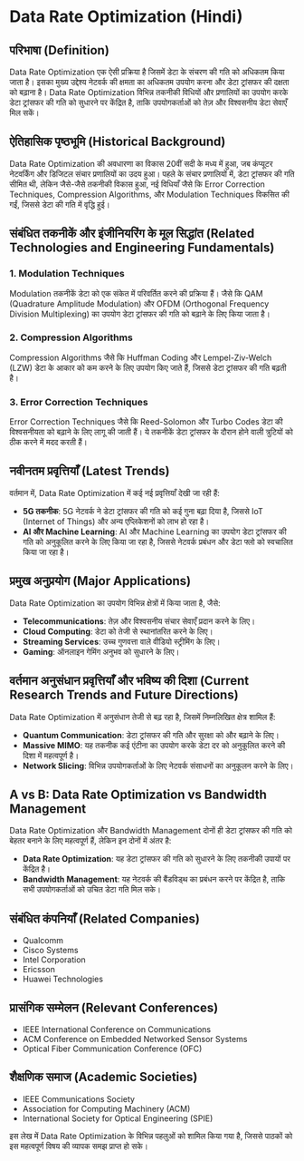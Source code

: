 # Data Rate Optimization (Hindi)

## परिभाषा (Definition)
Data Rate Optimization एक ऐसी प्रक्रिया है जिसमें डेटा के संचरण की गति को अधिकतम किया जाता है। इसका मुख्य उद्देश्य नेटवर्क की क्षमता का अधिकतम उपयोग करना और डेटा ट्रांसफर की दक्षता को बढ़ाना है। Data Rate Optimization विभिन्न तकनीकी विधियों और प्रणालियों का उपयोग करके डेटा ट्रांसफर की गति को सुधारने पर केंद्रित है, ताकि उपयोगकर्ताओं को तेज़ और विश्वसनीय डेटा सेवाएँ मिल सकें।

## ऐतिहासिक पृष्ठभूमि (Historical Background)
Data Rate Optimization की अवधारणा का विकास 20वीं सदी के मध्य में हुआ, जब कंप्यूटर नेटवर्किंग और डिजिटल संचार प्रणालियों का उदय हुआ। पहले के संचार प्रणालियों में, डेटा ट्रांसफर की गति सीमित थी, लेकिन जैसे-जैसे तकनीकी विकास हुआ, नई विधियाँ जैसे कि Error Correction Techniques, Compression Algorithms, और Modulation Techniques विकसित की गईं, जिससे डेटा की गति में वृद्धि हुई।

## संबंधित तकनीकें और इंजीनियरिंग के मूल सिद्धांत (Related Technologies and Engineering Fundamentals)

### 1. Modulation Techniques
Modulation तकनीकें डेटा को एक संकेत में परिवर्तित करने की प्रक्रिया हैं। जैसे कि QAM (Quadrature Amplitude Modulation) और OFDM (Orthogonal Frequency Division Multiplexing) का उपयोग डेटा ट्रांसफर की गति को बढ़ाने के लिए किया जाता है।

### 2. Compression Algorithms
Compression Algorithms जैसे कि Huffman Coding और Lempel-Ziv-Welch (LZW) डेटा के आकार को कम करने के लिए उपयोग किए जाते हैं, जिससे डेटा ट्रांसफर की गति बढ़ती है।

### 3. Error Correction Techniques
Error Correction Techniques जैसे कि Reed-Solomon और Turbo Codes डेटा की विश्वसनीयता को बढ़ाने के लिए लागू की जाती हैं। ये तकनीकें डेटा ट्रांसफर के दौरान होने वाली त्रुटियों को ठीक करने में मदद करती हैं।

## नवीनतम प्रवृत्तियाँ (Latest Trends)
वर्तमान में, Data Rate Optimization में कई नई प्रवृत्तियाँ देखी जा रही हैं:
- **5G तकनीक**: 5G नेटवर्क ने डेटा ट्रांसफर की गति को कई गुना बढ़ा दिया है, जिससे IoT (Internet of Things) और अन्य एप्लिकेशनों को लाभ हो रहा है।
- **AI और Machine Learning**: AI और Machine Learning का उपयोग डेटा ट्रांसफर की गति को अनुकूलित करने के लिए किया जा रहा है, जिससे नेटवर्क प्रबंधन और डेटा फ्लो को स्वचालित किया जा रहा है।

## प्रमुख अनुप्रयोग (Major Applications)
Data Rate Optimization का उपयोग विभिन्न क्षेत्रों में किया जाता है, जैसे:
- **Telecommunications**: तेज़ और विश्वसनीय संचार सेवाएँ प्रदान करने के लिए।
- **Cloud Computing**: डेटा को तेजी से स्थानांतरित करने के लिए।
- **Streaming Services**: उच्च गुणवत्ता वाले वीडियो स्ट्रीमिंग के लिए।
- **Gaming**: ऑनलाइन गेमिंग अनुभव को सुधारने के लिए।

## वर्तमान अनुसंधान प्रवृत्तियाँ और भविष्य की दिशा (Current Research Trends and Future Directions)
Data Rate Optimization में अनुसंधान तेजी से बढ़ रहा है, जिसमें निम्नलिखित क्षेत्र शामिल हैं:
- **Quantum Communication**: डेटा ट्रांसफर की गति और सुरक्षा को और बढ़ाने के लिए।
- **Massive MIMO**: यह तकनीक कई एंटीना का उपयोग करके डेटा दर को अनुकूलित करने की दिशा में महत्वपूर्ण है।
- **Network Slicing**: विभिन्न उपयोगकर्ताओं के लिए नेटवर्क संसाधनों का अनुकूलन करने के लिए।

## A vs B: Data Rate Optimization vs Bandwidth Management
Data Rate Optimization और Bandwidth Management दोनों ही डेटा ट्रांसफर की गति को बेहतर बनाने के लिए महत्वपूर्ण हैं, लेकिन इन दोनों में अंतर है:
- **Data Rate Optimization**: यह डेटा ट्रांसफर की गति को सुधारने के लिए तकनीकी उपायों पर केंद्रित है।
- **Bandwidth Management**: यह नेटवर्क की बैंडविड्थ का प्रबंधन करने पर केंद्रित है, ताकि सभी उपयोगकर्ताओं को उचित डेटा गति मिल सके।

## संबंधित कंपनियाँ (Related Companies)
- Qualcomm
- Cisco Systems
- Intel Corporation
- Ericsson
- Huawei Technologies

## प्रासंगिक सम्मेलन (Relevant Conferences)
- IEEE International Conference on Communications
- ACM Conference on Embedded Networked Sensor Systems
- Optical Fiber Communication Conference (OFC)

## शैक्षणिक समाज (Academic Societies)
- IEEE Communications Society
- Association for Computing Machinery (ACM)
- International Society for Optical Engineering (SPIE)

इस लेख में Data Rate Optimization के विभिन्न पहलुओं को शामिल किया गया है, जिससे पाठकों को इस महत्वपूर्ण विषय की व्यापक समझ प्राप्त हो सके।